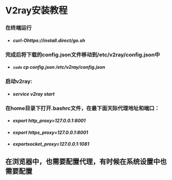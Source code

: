 # V2ray安装教程

### 在终端运行 

- #### *curl-Ohttps://install.direct/go.sh*

### 完成后将下载的config.json文件移动到/etc/v2ray/config.json中

- #### *`sudo` cp config.json /etc/v2ray/config.json*

### 启动v2ray:

- #### *service v2ray start*

### 在home目录下打开.bashrc文件，在最下面天际代理地址和端口：

- #### *export http_proxy=127.0.0.1:8001*

- #### *export https_proxy=127.0.0.1:8001*

- #### *exportsocket_proxy=127.0.0.1:1081*

## 在浏览器中，也需要配置代理，有时候在系统设置中也需要配置